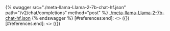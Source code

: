 [#references:start]: <> ({ "template": "openapi" })
[#references:start]: <> ({ "template": "openapi" })
{% swagger src="./meta-llama-Llama-2-7b-chat-hf.json" path="/v2/chat/completions" method="post" %}
[./meta-llama-Llama-2-7b-chat-hf.json](./meta-llama-Llama-2-7b-chat-hf.json)
{% endswagger %}
[#references:end]: <> ({})
[#references:end]: <> ({})